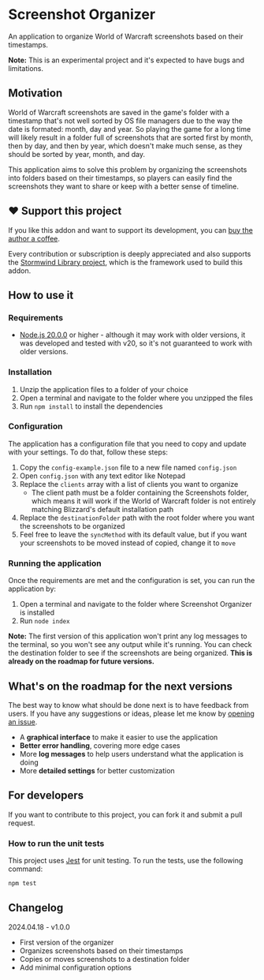 # Screenshot Organizer

An application to organize World of Warcraft screenshots based on their 
timestamps.

**Note:** This is an experimental project and it's expected to have bugs and
limitations.

## Motivation

World of Warcraft screenshots are saved in the game's folder with a 
timestamp that's not well sorted by OS file managers due to the way the
date is formated: month, day and year. So playing the game for a long time
will likely result in a folder full of screenshots that are sorted first by
month, then by day, and then by year, which doesn't make much sense, as
they should be sorted by year, month, and day.

This application aims to solve this problem by organizing the screenshots
into folders based on their timestamps, so players can easily find the
screenshots they want to share or keep with a better sense of timeline.

## ❤️ Support this project

If you like this addon and want to support its development, you can
[buy the author a coffee](https://github.com/sponsors/adrianocastro189).

Every contribution or subscription is deeply appreciated and also supports
the [Stormwind Library project](https://github.com/adrianocastro189/stormwind-library),
which is the framework used to build this addon.

## How to use it

### Requirements

* [Node.js 20.0.0](https://nodejs.org/) or higher - although it may work 
with older versions, it was developed and tested with v20, so it's not
guaranteed to work with older versions.

### Installation

1. Unzip the application files to a folder of your choice
1. Open a terminal and navigate to the folder where you unzipped the files
1. Run `npm install` to install the dependencies

### Configuration

The application has a configuration file that you need to copy and update
with your settings. To do that, follow these steps:

1. Copy the `config-example.json` file to a new file named `config.json`
1. Open `config.json` with any text editor like Notepad
1. Replace the `clients` array with a list of clients you want to organize
   * The client path must be a folder containing the Screenshots folder,    
     which means it will work if the World of Warcraft folder is not 
     entirely matching Blizzard's default installation path
1. Replace the `destinationFolder` path with the root folder where you want
   the screenshots to be organized
1. Feel free to leave the `syncMethod` with its default value, but if you
   want your screenshots to be moved instead of copied, change it to `move`

### Running the application

Once the requirements are met and the configuration is set, you can run the
application by:

1. Open a terminal and navigate to the folder where Screenshot Organizer is
installed
1. Run `node index`

**Note:** The first version of this application won't print any log messages
to the terminal, so you won't see any output while it's running. You can
check the destination folder to see if the screenshots are being organized.
**This is already on the roadmap for future versions.**

## What's on the roadmap for the next versions

The best way to know what should be done next is to have feedback from 
users. If you have any suggestions or ideas, please let me know by
[opening an issue](https://github.com/adrianocastro189/screenshot-organizer/issues).

* A **graphical interface** to make it easier to use the application
* **Better error handling**, covering more edge cases
* More **log messages** to help users understand what the application is 
doing
* More **detailed settings** for better customization

## For developers

If you want to contribute to this project, you can fork it and submit a
pull request.

### How to run the unit tests

This project uses [Jest](https://jestjs.io/) for unit testing. To run the
tests, use the following command:

```bash
npm test
```

## Changelog

2024.04.18 - v1.0.0

* First version of the organizer
* Organizes screenshots based on their timestamps
* Copies or moves screenshots to a destination folder
* Add minimal configuration options